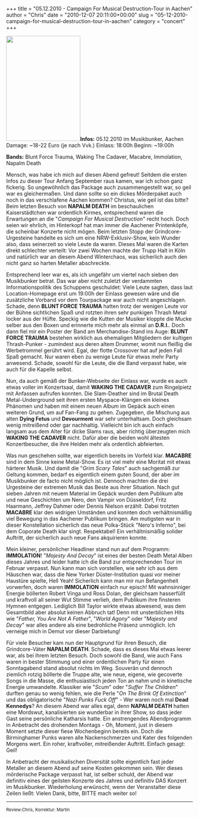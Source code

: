 +++
title = "05.12.2010 - Campaign For Musical Destruction-Tour in Aachen"
author = "Chris"
date = "2010-12-07 20:11:00+00:00"
slug = "05-12-2010-campaign-for-musical-destruction-tour-in-aachen"
category = "concert"
+++

<img src="http://necroslaughter.de/wp-content/uploads/2010/12/2010-12-05-CFMD.jpg" alt="" title="2010-12-05-CFMD" width="200" height="283" class="coverImg" />**Infos:**
05.12.2010 im Musikbunker, Aachen
Damage: ~18-22 Euro (je nach Vvk.)
Einlass: 18:00h
Beginn: ~19:00h

**Bands:**
Blunt Force Trauma, Waking The Cadaver, Macabre, Immolation, Napalm Death

Mensch, was habe ich mich auf diesen Abend gefreut! Seitdem die ersten Infos zu dieser Tour Anfang September raus kamen, war ich schon ganz fickerig. So ungewöhnlich das Package auch zusammengestellt war, so geil war es gleichermaßen. Und dann sollte so ein dickes Mörderpaket auch noch in das verschlafene Aachen kommen? Christus, wie geil ist das bitte?
Beim letzten Besuch von **NAPALM DEATH** im beschaulichen Kaiserstädtchen war ordentlich Kirmes, entsprechend waren die Erwartungen an die "_Campaign For Musical Destruction_" recht hoch. Doch seien wir ehrlich, im Hinterkopf hat man immer die Aachener Printenköpfe, die scheinbar Konzerte nicht mögen. Beim letzten Stopp der Grindcore-Urgesteine handelte es sich um eine NRW-Exklusiv-Show, kein Wunder also, dass seinerzeit so viele Leute da waren. Dieses Mal waren die Karten direkt schlechter verteilt: Vor zwei Wochen machte der Trupp Halt in Köln und natürlich war an diesem Abend Winterchaos, was sicherlich auch den nicht ganz so harten Metaller abschreckte.

Entsprechend leer war es, als ich ungefähr um viertel nach sieben den Musikbunker betrat. Das war aber nicht zuletzt der verdammten Informationspolitik des Schuppens geschuldet: Viele Leute sagten, dass laut Location-Homepage erst um 19:00h der Einlass gewesen wäre und die zusätzliche Vorband vor dem Tourpackage war auch nicht angeschlagen. Schade, denn **BLUNT FORCE TRAUMA** hatten trotz der wenigen Leute vor der Bühne sichtlichen Spaß und rotzten ihren sehr punkigen Thrash Metal locker aus der Hüfte. Speckig wie die Kutten der Musiker kloppte die Mucke selber aus den Boxen und erinnerte mich mehr als einmal an **D.R.I.**. Doch dann fiel mir ein Poster der Band am Merchandise-Stand ins Auge: **BLUNT FORCE TRAUMA** bestehen wirklich aus ehemaligen Mitgliedern der kultigen Thrash-Punker - zumindest aus deren altem Drummer, womit nun fleißig die Werbetrommel gerührt wird. Egal, der flotte Crossover hat auf jeden Fall Spaß gemacht. Nur waren eben zu wenige Leute für etwas mehr Party anwesend. Schade, sowohl für die Leute, die die Band verpasst habe, wie auch für die Kapelle selbst.

Nun, da auch gemäß der Bunker-Webseite der Einlass war, wurde es auch etwas voller im Konzertsaal, damit **WAKING THE CADAVER** zum Ringelpietz mit Anfassen aufrufen konnten. Die Slam-Deather sind im Brutal Death Metal-Underground seit ihren ersten Myspace-Klängen ein kleines Phänomen und haben mit einem neuen Album im Gepäck auch einen weiteren Grund, um auf Fan-Fang zu gehen. Zugegeben, die Mischung aus alten **Dying Fetus** und **Devourment** war sehr unterhaltsam. Doch gleichsam wenig mitreißend oder gar nachhaltig. Vielleicht bin ich auch einfach langsam aus dem Alter für dicke Slams raus, aber richtig überzeugten mich **WAKING THE CADAVER** nicht. Dafür aber die beiden wohl ältesten Konzertbesucher, die ihre Helden mehr als ordentlich abfeierten. 

Was nun geschehen sollte, war eigentlich bereits im Vorfeld klar. **MACABRE** sind in dem Sinne keine Metal-Show. Es ist viel mehr eine Moritat mit etwas härterer Musik. Und damit die "_Grim Scary Tales_" auch sachgemäß zur Geltung kommen, bedarf es eigentlich einem guten Sound, der aber im Musikbunker de facto nicht möglich ist. Dennoch machten die drei Urgesteine der extremen Musik das Beste aus ihrer Situation. Nach gut sieben Jahren mit neuem Material im Gepäck wurden dem Publikum alte und neue Geschichten um Nero, den Vampir von Düsseldorf, Fritz Haarmann, Jeffrey Dahmer oder Dennis Nielson erzählt. Dabei trotzten **MACABRE** klar den widrigen Umständen und konnten doch verhältnismäßig viel Bewegung in das Aachener Publikum bringen. Am mutigsten war in dieser Konstellation sicherlich das neue Polka-Stück "Nero's Inferno", bei dem Coporate Death klar singt. Respektabel! Ein verhältnismäßig solider Auftritt, der sicherlich auch neue Fans akquirieren konnte.

Mein kleiner, persönlicher Headliner stand nun auf dem Programm: **IMMOLATION**! "_Majesty And Decay_" ist eines der besten Death Metal Alben dieses Jahres und leider hatte ich die Band zur entsprechenden Tour im Februar verpasst. Nun kann man sich vorstellen, wie sehr ich aus dem Häuschen war, dass die New Yorker Düster-Institution quasi vor meiner Haustüre spielte, Hell Yeah! Sicherlich kann man mir nun Befangenheit vorwerfen, doch waren **IMMOLATION** einfach nur episch! Mit wahnsinniger Energie böllerten Robert Vinga und Ross Dolan, der gleichsam hasserfüllt und kraftvoll all seiner Wut Stimme verlieh, dem Publikum ihre finsteren Hymnen entgegen. Lediglich Bill Taylor wirkte etwas abwesend, was dem Gesamtbild aber absolut keinen Abbruch tat! Denn mit unsterblichen Hits wie "_Father, You Are Not A Father_", "_World Agony_" oder "_Majesty and Decay_" war alles andere als eine bedrohliche Präsenz unmöglich. Ich verneige mich in Demut vor dieser Darbietung!

Für viele Besucher kam nun der Hauptgrund für ihren Besuch, die Grindcore-Väter **NAPALM DEATH**. Schade, dass es dieses Mal etwas leerer war, als bei ihrem letzten Besuch. Doch sowohl die Band, wie auch Fans waren in bester Stimmung und einer ordentlichen Party für einen Sonntagabend stand absolut nichts im Weg. Souverän und dennoch ziemlich rotzig böllerte die Truppe alte, wie neue, eigene, wie gecoverte Songs in die Masse, die enthusiastisch jeden Ton an nahm und in kinetische Energie umwandelte. Klassiker wie "_Scum_" oder "_Suffer The Children_" durften genau so wenig fehlen, wie die Perle "_On The Brink Of Extinction_" und das obligatorische "_Nazi Punks Fuck Off_" - Wer waren noch mal **Dead Kennedys**? An diesem Abend war alles egal, denn **NAPALM DEATH** hatten eine Mordswut, kanalisierten sie wunderbar in ihrer Show, so dass jeder Gast seine persönliche Katharsis hatte. Ein anstrengendes Abendprogramm in Anbetracht des drohenden Montags - Oh, Moment, just in diesem Moment setzte dieser fiese Wochenbeginn bereits ein. Doch die Birminghamer Punks waren alle Nackenschmerzen und Kater des folgenden Morgens wert. Ein roher, kraftvoller, mitreißender Auftritt. Einfach gesagt: Geil!

In Anbetracht der musikalischen Diversität sollte eigentlich fast jeder Metaller an diesem Abend auf seine Kosten gekommen sein. Wer dieses mörderische Package verpasst hat, ist selber schuld, der Abend war definitiv eines der geilsten Konzerte des Jahres und definitiv DAS Konzert im Musikbunker. Wiederholung erwünscht, wenn der Veranstalter diese Zeilen ließt: Vielen Dank, bitte, BITTE mach weiter so!

---
<small>Review:Chris, Korrektur: Martin</small>
